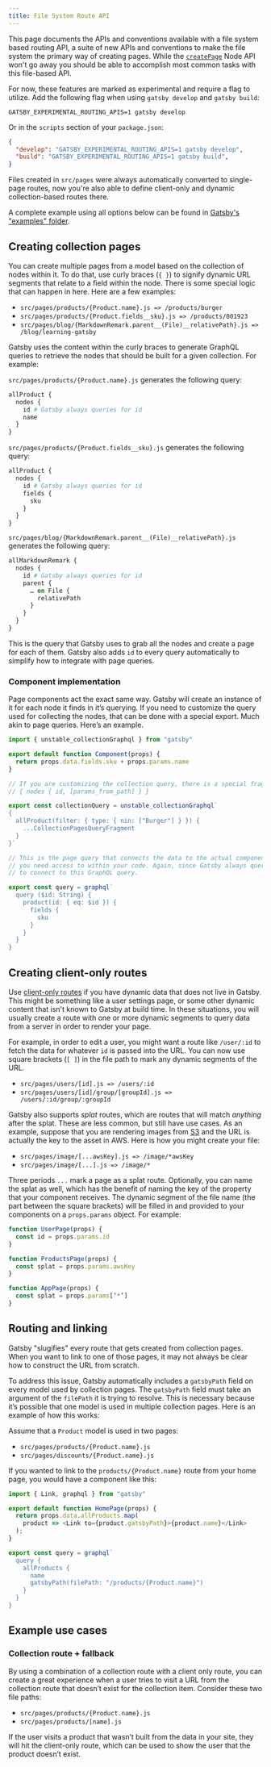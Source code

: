 ```yaml
---
title: File System Route API
---
```


This page documents the APIs and conventions available with a file system based routing API, a suite of new APIs and conventions to make the file system the primary way of creating pages. While the [`createPage`](/docs/actions/#createPage) Node API won't go away you should be able to accomplish most common tasks with this file-based API.

For now, these features are marked as experimental and require a flag to utilize. Add the following flag when using `gatsby develop` and `gatsby build`:

```shell
GATSBY_EXPERIMENTAL_ROUTING_APIS=1 gatsby develop
```

Or in the `scripts` section of your `package.json`:

```json:title=package.json
{
  "develop": "GATSBY_EXPERIMENTAL_ROUTING_APIS=1 gatsby develop",
  "build": "GATSBY_EXPERIMENTAL_ROUTING_APIS=1 gatsby build",
}
```

Files created in `src/pages` were always automatically converted to single-page routes, now you're also able to define client-only and dynamic collection-based routes there.

A complete example using all options below can be found in [Gatsby's "examples" folder](https://github.com/gatsbyjs/gatsby/tree/master/examples/route-api).

## Creating collection pages

You can create multiple pages from a model based on the collection of nodes within it. To do that, use curly braces (`{ }`) to signify dynamic URL segments that relate to a field within the node. There is some special logic that can happen in here. Here are a few examples:

- `src/pages/products/{Product.name}.js => /products/burger`
- `src/pages/products/{Product.fields__sku}.js => /products/001923`
- `src/pages/blog/{MarkdownRemark.parent__(File)__relativePath}.js => /blog/learning-gatsby`

Gatsby uses the content within the curly braces to generate GraphQL queries to retrieve the nodes that should be built for a given collection. For example:

`src/pages/products/{Product.name}.js` generates the following query:

```graphql
allProduct {
  nodes {
    id # Gatsby always queries for id
    name
  }
}
```

`src/pages/products/{Product.fields__sku}.js` generates the following query:

```graphql
allProduct {
  nodes {
    id # Gatsby always queries for id
    fields {
      sku
    }
  }
}
```

`src/pages/blog/{MarkdownRemark.parent__(File)__relativePath}.js` generates the following query:

```graphql
allMarkdownRemark {
  nodes {
    id # Gatsby always queries for id
    parent {
      … on File {
        relativePath
      }
    }
  }
}
```

This is the query that Gatsby uses to grab all the nodes and create a page for each of them. Gatsby also adds `id` to every query automatically to simplify how to integrate with page queries.

### Component implementation

Page components act the exact same way. Gatsby will create an instance of it for each node it finds in it’s querying. If you need to customize the query used for collecting the nodes, that can be done with a special export. Much akin to page queries. Here’s an example.

```jsx:title=src/pages/products/{Product.name}.js
import { unstable_collectionGraphql } from "gatsby"

export default function Component(props) {
  return props.data.fields.sku + props.params.name
}

// If you are customizing the collection query, there is a special fragment you MUST use when using this API. The fragment converts to
// { nodes { id, [params_from_path] } }

export const collectionQuery = unstable_collectionGraphql`
{
  allProduct(filter: { type: { nin: ["Burger"] } }) {
    ...CollectionPagesQueryFragment
  }
}`

// This is the page query that connects the data to the actual component. Here you can query for any and all fields
// you need access to within your code. Again, since Gatsby always queries for `id` in the collection, you can use that
// to connect to this GraphQL query.

export const query = graphql`
  query ($id: String) {
    product(id: { eq: $id }) {
      fields {
        sku
      }
    }
  }
}
```

## Creating client-only routes

Use [client-only routes](/docs/client-only-routes-and-user-authentication) if you have dynamic data that does not live in Gatsby. This might be something like a user settings page, or some other dynamic content that isn't known to Gatsby at build time. In these situations, you will usually create a route with one or more dynamic segments to query data from a server in order to render your page.

For example, in order to edit a user, you might want a route like `/user/:id` to fetch the data for whatever `id` is passed into the URL. You can now use square brackets (`[ ]`) in the file path to mark any dynamic segments of the URL.

- `src/pages/users/[id].js => /users/:id`
- `src/pages/users/[id]/group/[groupId].js => /users/:id/group/:groupId`

Gatsby also supports _splat_ routes, which are routes that will match _anything_ after the splat. These are less common, but still have use cases. As an example, suppose that you are rendering images from [S3](/docs/deploying-to-s3-cloudfront/) and the URL is actually the key to the asset in AWS. Here is how you might create your file:

- `src/pages/image/[...awsKey].js => /image/*awsKey`
- `src/pages/image/[...].js => /image/*`

Three periods `...` mark a page as a splat route. Optionally, you can name the splat as well, which has the benefit of naming the key of the property that your component receives. The dynamic segment of the file name (the part between the square brackets) will be filled in and provided to your components on a `props.params` object. For example:

```js:title=src/pages/users/[id].js
function UserPage(props) {
  const id = props.params.id
}
```

```js:title=src/pages/image/[...awsKey].js
function ProductsPage(props) {
  const splat = props.params.awsKey
}
```

```js:title=src/pages/image/[...].js
function AppPage(props) {
  const splat = props.params[‘*’]
}
```

## Routing and linking

Gatsby "slugifies" every route that gets created from collection pages. When you want to link to one of those pages, it may not always be clear how to construct the URL from scratch.

To address this issue, Gatsby automatically includes a `gatsbyPath` field on every model used by collection pages. The `gatsbyPath` field must take an argument of the `filePath` it is trying to resolve. This is necessary because it’s possible that one model is used in multiple collection pages. Here is an example of how this works:

Assume that a `Product` model is used in two pages:

- `src/pages/products/{Product.name}.js`
- `src/pages/discounts/{Product.name}.js`

If you wanted to link to the `products/{Product.name}` route from your home page, you would have a component like this:

```jsx:title=src/pages/index.js
import { Link, graphql } from "gatsby"

export default function HomePage(props) {
  return props.data.allProducts.map(
    product => <Link to={product.gatsbyPath}>{product.name}</Link>
  );
}

export const query = graphql`
  query {
    allProducts {
      name
      gatsbyPath(filePath: "/products/{Product.name}")
    }
  }
}
```

## Example use cases

### Collection route + fallback

By using a combination of a collection route with a client only route, you can create a great experience when a user tries to visit a URL from the collection route that doesn’t exist for the collection item. Consider these two file paths:

- `src/pages/products/{Product.name}.js`
- `src/pages/products/[name].js`

If the user visits a product that wasn’t built from the data in your site, they will hit the client-only route, which can be used to show the user that the product doesn’t exist.
